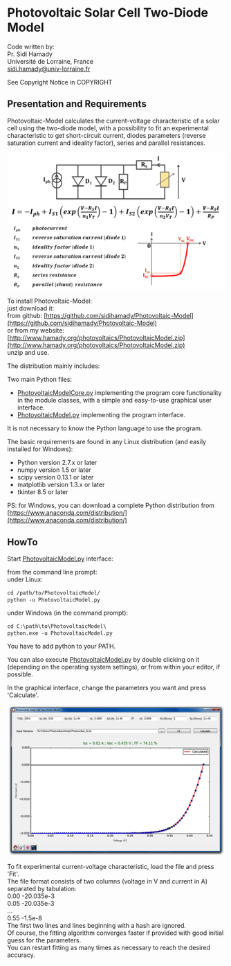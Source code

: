 # Photovoltaic Solar Cell Two-Diode Model

Code written by:  
Pr. Sidi Hamady  
Université de Lorraine, France  
sidi.hamady@univ-lorraine.fr

See Copyright Notice in COPYRIGHT

## Presentation and Requirements

Photovoltaic-Model calculates the current-voltage characteristic of a solar cell using the two-diode model, with a possibility to fit an experimental characteristic to get short-circuit current, diodes parameters (reverse saturation current and ideality factor), series and parallel resistances.

![Photovoltaic Two-Diode Model](pvmodel.png)


To install Photovoltaic-Model:  
just download it:  
from github: [https://github.com/sidihamady/Photovoltaic-Model](https://github.com/sidihamady/Photovoltaic-Model)  
or from my website: [http://www.hamady.org/photovoltaics/PhotovoltaicModel.zip](http://www.hamady.org/photovoltaics/PhotovoltaicModel.zip)  
unzip and use.

The distribution mainly includes:  

Two main Python files:  
* [PhotovoltaicModelCore.py](PhotovoltaicModelCore.py) implementing the program core functionality in the module classes, with a simple and easy-to-use graphical user interface.  
* [PhotovoltaicModel.py](PhotovoltaicModel.py) implementing the program interface.  


It is not necessary to know the Python language to use the program.

The basic requirements are found in any Linux distribution (and easily installed for Windows):
* Python version 2.7.x or later
* numpy version 1.5 or later
* scipy version 0.13.1 or later
* matplotlib version 1.3.x or later
* tkinter 8.5 or later

PS: for Windows, you can download a complete Python distribution from [https://www.anaconda.com/distribution/](https://www.anaconda.com/distribution/)

## HowTo

Start [PhotovoltaicModel.py](PhotovoltaicModel.py) interface:  

from the command line prompt:  
under Linux:
```
cd /path/to/PhotovoltaicModel/  
python -u PhotovoltaicModel.py  
```
under Windows (in the command prompt):
```
cd C:\path\to\PhotovoltaicModel\  
python.exe -u PhotovoltaicModel.py  
```
You have to add python to your PATH.  

You can also execute [PhotovoltaicModel.py](PhotovoltaicModel.py) by double clicking on it (depending on the operating system settings), or from within your editor, if possible.

In the graphical interface, change the parameters you want and press 'Calculate'.  

![Photovoltaic Two-Diode Model](screenshot1.png)

To fit experimental current-voltage characteristic, load the file and press 'Fit'.  
The file format consists of two columns (voltage in V  and current in A) separated by tabulation:  
0.00	-20.035e-3  
0.05	-20.035e-3  
...  
0.55	-1.5e-8  
The first two lines and lines beginning with a hash are ignored.  
Of course, the fitting algorithm converges faster if provided with good initial guess for the parameters.  
You can restart fitting as many times as necessary to reach the desired accuracy.

